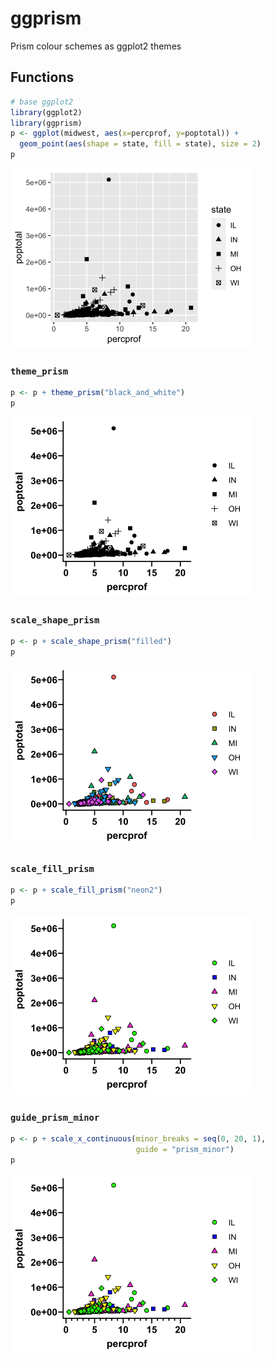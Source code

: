 
<!-- README.md is generated from README.Rmd. Please edit that file -->

# ggprism

Prism colour schemes as ggplot2 themes

## Functions

``` r
# base ggplot2
library(ggplot2)
library(ggprism)
p <- ggplot(midwest, aes(x=percprof, y=poptotal)) +
  geom_point(aes(shape = state, fill = state), size = 2)
p
```

<img src="man/figures/ex-base-1.png" width="384" />

### `theme_prism`

``` r
p <- p + theme_prism("black_and_white")
p
```

<img src="man/figures/ex-theme-1.png" width="384" />

### `scale_shape_prism`

``` r
p <- p + scale_shape_prism("filled")
p
```

<img src="man/figures/ex-shape-1.png" width="384" />

### `scale_fill_prism`

``` r
p <- p + scale_fill_prism("neon2")
p
```

<img src="man/figures/ex-fill-1.png" width="384" />

### `guide_prism_minor`

``` r
p <- p + scale_x_continuous(minor_breaks = seq(0, 20, 1), 
                            guide = "prism_minor")
p
```

<img src="man/figures/ex-minor-1.png" width="384" />
